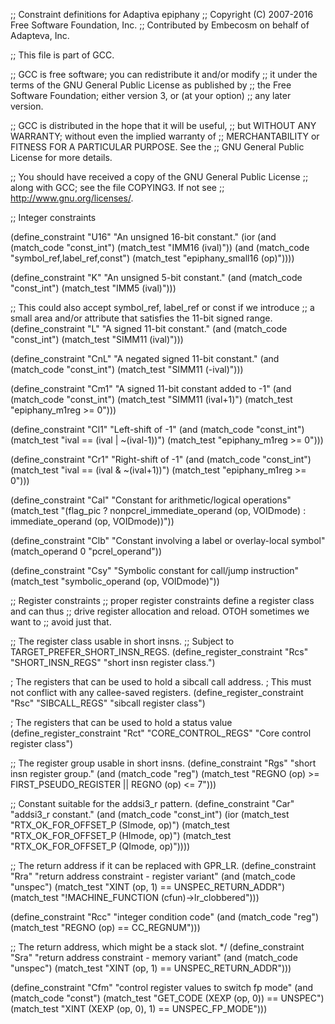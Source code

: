 ;; Constraint definitions for Adaptiva epiphany
;; Copyright (C) 2007-2016 Free Software Foundation, Inc.
;; Contributed by Embecosm on behalf of Adapteva, Inc.

;; This file is part of GCC.

;; GCC is free software; you can redistribute it and/or modify
;; it under the terms of the GNU General Public License as published by
;; the Free Software Foundation; either version 3, or (at your option)
;; any later version.

;; GCC is distributed in the hope that it will be useful,
;; but WITHOUT ANY WARRANTY; without even the implied warranty of
;; MERCHANTABILITY or FITNESS FOR A PARTICULAR PURPOSE.  See the
;; GNU General Public License for more details.

;; You should have received a copy of the GNU General Public License
;; along with GCC; see the file COPYING3.  If not see
;; <http://www.gnu.org/licenses/>.

;; Integer constraints

(define_constraint "U16"
  "An unsigned 16-bit constant."
  (ior (and (match_code "const_int")
	    (match_test "IMM16 (ival)"))
       (and (match_code "symbol_ref,label_ref,const")
	    (match_test "epiphany_small16 (op)"))))

(define_constraint "K"
  "An unsigned 5-bit constant."
  (and (match_code "const_int")
       (match_test "IMM5 (ival)")))

;; This could also accept symbol_ref, label_ref or const if we introduce
;; a small area and/or attribute that satisfies the 11-bit signed range.
(define_constraint "L"
  "A signed 11-bit constant."
  (and (match_code "const_int")
       (match_test "SIMM11 (ival)")))

(define_constraint "CnL"
  "A negated signed 11-bit constant."
  (and (match_code "const_int")
       (match_test "SIMM11 (-ival)")))

(define_constraint "Cm1"
  "A signed 11-bit constant added to -1"
  (and (match_code "const_int")
       (match_test "SIMM11 (ival+1)")
       (match_test "epiphany_m1reg >= 0")))

(define_constraint "Cl1"
  "Left-shift of -1"
  (and (match_code "const_int")
       (match_test "ival == (ival | ~(ival-1))")
       (match_test "epiphany_m1reg >= 0")))

(define_constraint "Cr1"
  "Right-shift of -1"
  (and (match_code "const_int")
       (match_test "ival == (ival & ~(ival+1))")
       (match_test "epiphany_m1reg >= 0")))

(define_constraint "Cal"
  "Constant for arithmetic/logical operations"
  (match_test "(flag_pic
		? nonpcrel_immediate_operand (op, VOIDmode)
		: immediate_operand (op, VOIDmode))"))

(define_constraint "Clb"
  "Constant involving a label or overlay-local symbol"
  (match_operand 0 "pcrel_operand"))

(define_constraint "Csy"
  "Symbolic constant for call/jump instruction"
  (match_test "symbolic_operand (op, VOIDmode)"))

;; Register constraints
;; proper register constraints define a register class and can thus
;; drive register allocation and reload.  OTOH sometimes we want to
;; avoid just that.

;; The register class usable in short insns.
;; Subject to TARGET_PREFER_SHORT_INSN_REGS.
(define_register_constraint "Rcs" "SHORT_INSN_REGS"
  "short insn register class.")

; The registers that can be used to hold a sibcall call address.
; This must not conflict with any callee-saved registers.
(define_register_constraint "Rsc" "SIBCALL_REGS"
  "sibcall register class")

; The registers that can be used to hold a status value
(define_register_constraint "Rct" "CORE_CONTROL_REGS"
  "Core control register class")

;; The register group usable in short insns.
(define_constraint "Rgs"
  "short insn register group."
  (and (match_code "reg")
       (match_test "REGNO (op) >= FIRST_PSEUDO_REGISTER || REGNO (op) <= 7")))

;; Constant suitable for the addsi3_r pattern.
(define_constraint "Car"
  "addsi3_r constant."
  (and (match_code "const_int")
       (ior (match_test "RTX_OK_FOR_OFFSET_P (SImode, op)")
	    (match_test "RTX_OK_FOR_OFFSET_P (HImode, op)")
	    (match_test "RTX_OK_FOR_OFFSET_P (QImode, op)"))))

;; The return address if it can be replaced with GPR_LR.
(define_constraint "Rra"
  "return address constraint - register variant"
  (and (match_code "unspec")
       (match_test "XINT (op, 1) == UNSPEC_RETURN_ADDR")
       (match_test "!MACHINE_FUNCTION (cfun)->lr_clobbered")))

(define_constraint "Rcc"
  "integer condition code"
  (and (match_code "reg")
       (match_test "REGNO (op) == CC_REGNUM")))

;; The return address, which might be a stack slot.  */
(define_constraint "Sra"
  "return address constraint - memory variant"
  (and (match_code "unspec")
       (match_test "XINT (op, 1) == UNSPEC_RETURN_ADDR")))

(define_constraint "Cfm"
  "control register values to switch fp mode"
  (and (match_code "const")
       (match_test "GET_CODE (XEXP (op, 0)) == UNSPEC")
       (match_test "XINT (XEXP (op, 0), 1) == UNSPEC_FP_MODE")))
